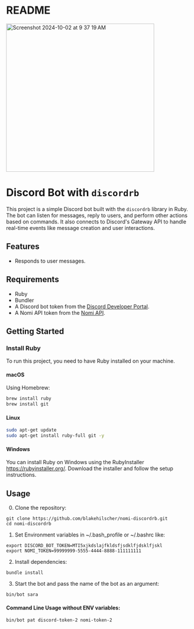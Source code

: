 # README

<img width="400" alt="Screenshot 2024-10-02 at 9 37 19 AM" src="https://github.com/user-attachments/assets/5fa8468d-f23e-4d98-a380-b15890373d9b">

# Discord Bot with `discordrb`

This project is a simple Discord bot built with the `discordrb` library in Ruby. The bot can listen for messages, reply to users, and perform other actions based on commands. It also connects to Discord's Gateway API to handle real-time events like message creation and user interactions.

## Features
- Responds to user messages.
  
## Requirements
- Ruby 
- Bundler
- A Discord bot token from the [Discord Developer Portal](https://discord.com/developers/applications).
- A Nomi API token from the [Nomi API](https://api.nomi.ai/docs/).

## Getting Started

### Install Ruby

To run this project, you need to have Ruby installed on your machine.

#### macOS

Using Homebrew:

```bash
brew install ruby
brew install git
```

#### Linux
```bash
sudo apt-get update
sudo apt-get install ruby-full git -y
```

#### Windows

You can install Ruby on Windows using the RubyInstaller https://rubyinstaller.org/. 
Download the installer and follow the setup instructions.


## Usage

0. Clone the repository:

```
git clone https://github.com/blakehilscher/nomi-discordrb.git
cd nomi-discordrb
```

1. Set Environment variables in ~/.bash_profile or ~/.bashrc like:
```
export DISCORD_BOT_TOKEN=MTI5xjkdslajfkldsfjsdklfjdsklfjskl
export NOMI_TOKEN=99999999-5555-4444-8888-111111111
```

2. Install dependencies:

```
bundle install
```

3. Start the bot and pass the name of the bot as an argument:

```
bin/bot sara
```

#### Command Line Usage without ENV variables:
```
bin/bot pat discord-token-2 nomi-token-2
```

